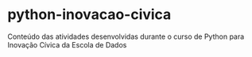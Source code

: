 # python-inovacao-civica
Conteúdo das atividades desenvolvidas durante o curso de Python para Inovação Cívica da Escola de Dados
